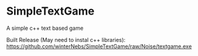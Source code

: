 # SimpleTextGame
A simple c++ text based game

Built Release (May need to instal c++ libraries):
https://github.com/winterNebs/SimpleTextGame/raw/Noise/textgame.exe
